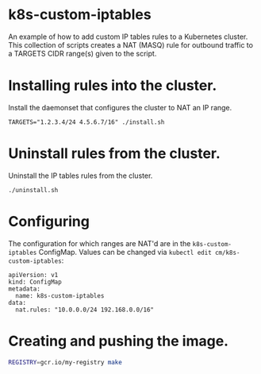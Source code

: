 # k8s-custom-iptables

An example of how to add custom IP tables rules to a Kubernetes cluster.
This collection of scripts creates a NAT (MASQ) rule for outbound traffic
to a TARGETS CIDR range(s) given to the script.

# Installing rules into the cluster.

Install the daemonset that configures the cluster to NAT an IP range.

```
TARGETS="1.2.3.4/24 4.5.6.7/16" ./install.sh
```

# Uninstall rules from the cluster.

Uninstall the IP tables rules from the cluster.

```
./uninstall.sh
```

# Configuring
The configuration for which ranges are NAT'd are in the `k8s-custom-iptables` ConfigMap.
Values can be changed via `kubectl edit cm/k8s-custom-iptables`:

```
apiVersion: v1
kind: ConfigMap
metadata:
  name: k8s-custom-iptables
data:
  nat.rules: "10.0.0.0/24 192.168.0.0/16"
```

# Creating and pushing the image.

```sh
REGISTRY=gcr.io/my-registry make
```
